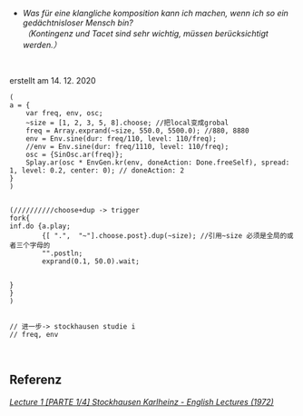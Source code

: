 


* *Was für eine klangliche komposition kann ich machen, wenn ich so ein gedächtnisloser Mensch bin?* <br>
   *（Kontingenz und Tacet sind sehr wichtig, müssen berücksichtigt werden.）* <br>
<br>

erstellt am 14. 12. 2020

```supercollider
(
a = {
    var freq, env, osc;
	~size = [1, 2, 3, 5, 8].choose; //把local变成grobal
	freq = Array.exprand(~size, 550.0, 5500.0); //880, 8880
	env = Env.sine(dur: freq/110, level: 110/freq);
	//env = Env.sine(dur: freq/1110, level: 110/freq);
	osc = {SinOsc.ar(freq)};
	Splay.ar(osc * EnvGen.kr(env, doneAction: Done.freeSelf), spread: 1, level: 0.2, center: 0); // doneAction: 2
}
)


(//////////choose+dup -> trigger
fork{
inf.do {a.play;
		{[ ".",  "~"].choose.post}.dup(~size); //引用~size 必须是全局的或者三个字母的
		"".postln;
		exprand(0.1, 50.0).wait;


}
}
)


// 进一步-> stockhausen studie i
// freq, env
```

<br>

## Referenz

<i>[Lecture 1 [PARTE 1/4] Stockhausen Karlheinz - English Lectures (1972)](https://www.youtube.com/watch?v=lYmMXB0e17E)<i> <br>
